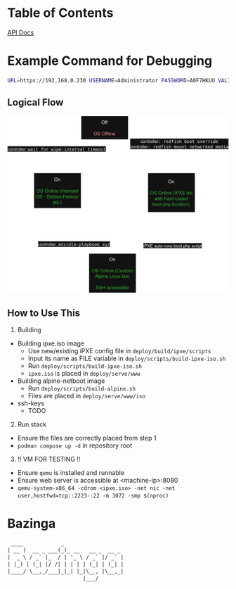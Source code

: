 # Table of Contents

[API Docs](api/README.md)

# Example Command for Debugging

```sh
URL=https://192.168.0.230 USERNAME=Administrator PASSWORD=A0F7HKUU VALIDCERT=false WIPEINTERVAL=300 go run .
```

## Logical Flow

![diagram](docs/diagram.drawio.png)

## How to Use This

1. Building
  - Building ipxe.iso image
    - Use new/existing iPXE config file in `deploy/build/ipxe/scripts`
    - Input its name as FILE variable in `deploy/scripts/build-ipxe-iso.sh`
    - Run `deploy/scripts/build-ipxe-iso.sh`
    - `ipxe.iso` is placed in `deploy/serve/www`
  - Building alpine-netboot image
    - Run `deploy/scripts/build-alpine.sh`
    - Files are placed in `deploy/serve/www/iso`
  - ssh-keys
    <!-- - Place intended public SSH key into `build/ssh-key` -->
    - TODO
2. Run stack
  - Ensure the files are correctly placed from step 1
  - `podman compose up -d` in repository root
3. !! VM FOR TESTING !!
  - Ensure `qemu` is installed and runnable
  - Ensure web server is accessible at \<machine-ip\>:8080
  - `qemu-system-x86_64 -cdrom <ipxe.iso> -net nic -net user,hostfwd=tcp::2223-:22 -m 3072 -smp $(nproc)`


# Bazinga

```
 ____            _
| __ )  __ _ ___(_)_ __   __ _  __ _
|  _ \ / _` |_  / | '_ \ / _` |/ _` |
| |_) | (_| |/ /| | | | | (_| | (_| |
|____/ \__,_/___|_|_| |_|\__, |\__,_|
                        |___/
```
